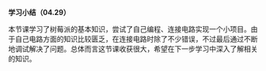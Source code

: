 **学习小结（04.29）**

本节课学习了树莓派的基本知识，尝试了自己编程、连接电路实现一个小项目。由于自己电路方面的知识比较匮乏，在连接电路时除了不少错误，不过最后通过不断地调试解决了问题。总体而言这节课收获很大，希望在下一步学习中深入了解相关的知识。